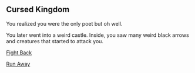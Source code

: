 ## Cursed Kingdom

You realized you were the only poet but oh well.

You later went into a weird castle. Inside, you saw many weird black arrows and creatures that started to attack you.

[Fight Back](fight-monsters.md)

[Run Away](run-away-from-monsters.md)

